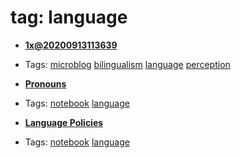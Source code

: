 
# tag: language

 * **[1x@20200913113639](../content/notebook/captures/logs/20200913113639.md)**

  * Tags:  <a class="tag" href="#!tags/microblog.md">microblog</a>  <a class="tag" href="#!tags/bilingualism.md">bilingualism</a>  <a class="tag" href="#!tags/language.md">language</a>  <a class="tag" href="#!tags/perception.md">perception</a>
 * **[Pronouns](../content/notebook/pronouns.md)**

  * Tags:  <a class="tag" href="#!tags/notebook.md">notebook</a>  <a class="tag" href="#!tags/language.md">language</a>
 * **[Language Policies](../content/notebook/language_policies.md)**

  * Tags:  <a class="tag" href="#!tags/notebook.md">notebook</a>  <a class="tag" href="#!tags/language.md">language</a>